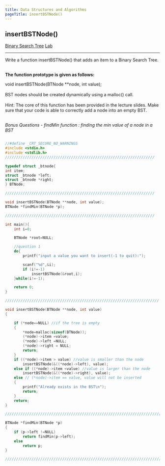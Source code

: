 ```yaml
---
title: Data Structures and Algorithms
pageTitle: insertBSTNode()
---
```


## insertBSTNode()

<span class="tags"><a href="#">Binary Search Tree</a></span>
<span class="tags"><a href="#">Lab</a></span>

<hr>

Write a function <span class="functions">insertBSTNode()</span> that adds an item to a Binary Search Tree.
<br><br>

**The function prototype is given as follows:**

<span class="functions">void insertBSTNode(BTNode **node, int value);</span>
<br><br>
BST nodes should be created dynamically using a <span class="functions">malloc()</span> call.
<br><br>
Hint: The core of this function has been provided in the lecture slides. Make sure that your code is able to correctly add a node into an empty BST.
<br><br>

*Bonus Questions - findMin function : finding the min value of a node in a BST*

```c

//#define _CRT_SECURE_NO_WARNINGS
#include <stdio.h>
#include <stdlib.h>
////////////////////////////////////////////////////////////////////

typedef struct _btnode{
int item;
struct _btnode *left;
struct _btnode *right;
} BTNode;

////////////////////////////////////////////////////////////////////

void insertBSTNode(BTNode **node, int value);
BTNode *findMin(BTNode *p);

////////////////////////////////////////////////////////////////////

int main(){
	int i=0;

	BTNode *root=NULL;

	//question 1
	do{
		printf("input a value you want to insert(-1 to quit):");

		scanf("%d",&i);
		if (i!=-1)
			insertBSTNode(&root,i);
	}while(i!=-1);

	return 0;
}

//////////////////////////////////////////////////////////////////////

void insertBSTNode(BTNode **node, int value)
{

	if (*node==NULL) //if the tree is empty
	{
		*node=malloc(sizeof(BTNode));
		(*node)->item =value;
		(*node)->left =NULL;
		(*node)->right = NULL;
		return;
	}
	if ((*node)->item > value) //value is smaller than the node
		insertBSTNode(&((*node)->left), value);
	else if ((*node)->item <value) //value is larger than the node
		insertBSTNode(&((*node)->right), value);
	else // (*node)->item == value, value will not be inserted
	{
		printf("Already exists in the BST\n");
		return;
	}
	return;
}

///////////////////////////////////////////////////////////////////////////

BTNode *findMin(BTNode *p)
{
	if (p->left !=NULL)
		return findMin(p->left);
	else
		return p;
}

///////////////////////////////////////////////////////////////////////////

```

